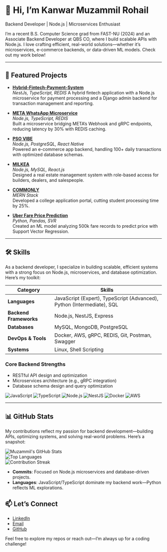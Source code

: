 # 👋 Hi, I’m Kanwar Muzammil Rohail

Backend Developer | Node.js | Microservices Enthusiast

I’m a recent B.S. Computer Science grad from FAST-NU (2024) and an Associate Backend Developer at QBS CO, where I build scalable APIs with Node.js. I love crafting efficient, real-world solutions—whether it’s microservices, e-commerce backends, or data-driven ML models. Check out my work below!

---

## 🚀 Featured Projects
- **[Hybrid-Fintech-Payment-System](https://github.com/Muzzammil-007/Hybrid-Fintech-Payment-System)**  
  _NestJs, TypeScript, REDIS_
  A hybrid fintech application with a Node.js microservice for payment processing and a Django admin backend for transaction management and reporting.

- **[META WhatsApp Microservice](https://github.com/Muzzammil-007/Whatsapp-Chat-Support-Microservice)**  
  _Node.js, TypeScript, REDIS_  
  Built a microservice bridging META’s Webhook and gRPC endpoints, reducing latency by 30% with REDIS caching. 

- **[PSO VIBE](https://github.com/aeri-q/EC-App_Backend)**  
  _Node.js, PostgreSQL, React Native_  
  Powered an e-commerce app backend, handling 100+ daily transactions with optimized database schemas. 

- **[MILKEA](https://github.com/MuhammadKomail/Milkia-Backend)**  
  _Node.js, MySQL, React.js_  
  Designed a real estate management system with role-based access for builders, dealers, and salespeople. 

- **[COMMONLY](https://github.com/Muzzammil-007/Commonly)**  
  _MERN Stack_  
  Developed a college application portal, cutting student processing time by 25%. 

- **[Uber Fare Price Prediction](https://github.com/Muzzammil-007/Uber-Fare-Price-Prediction)**  
  _Python, Pandas, SVR_  
  Created an ML model analyzing 500k fare records to predict price with Support Vector Regression.

---

## 🛠️ Skills

As a backend developer, I specialize in building scalable, efficient systems with a strong focus on Node.js, microservices, and database optimization. Here’s my toolkit:

| **Category**           | **Skills**                                                                 |
|-------------------------|---------------------------------------------------------------------------|
| **Languages**          | JavaScript (Expert), TypeScript (Advanced), Python (Intermediate), SQL    |
| **Backend Frameworks** | Node.js, NestJS, Express                                                  |
| **Databases**          | MySQL, MongoDB, PostgreSQL                                                |
| **DevOps & Tools**     | Docker, AWS, gRPC, REDIS, Git, Postman, Swagger                           |
| **Systems**            | Linux, Shell Scripting                                                    |

### Core Backend Strengths
- RESTful API design and optimization  
- Microservices architecture (e.g., gRPC integration)  
- Database schema design and query optimization  

![JavaScript](https://img.shields.io/badge/-JavaScript-F7DF1E?style=flat&logo=javascript&logoColor=black) 
![TypeScript](https://img.shields.io/badge/-TypeScript-3178C6?style=flat&logo=typescript&logoColor=white) 
![Node.js](https://img.shields.io/badge/-Node.js-339933?style=flat&logo=nodedotjs&logoColor=white) 
![NestJS](https://img.shields.io/badge/-NestJS-E0234E?style=flat&logo=nestjs&logoColor=white) 
![Docker](https://img.shields.io/badge/-Docker-2496ED?style=flat&logo=docker&logoColor=white) 
![AWS](https://img.shields.io/badge/-AWS-232F3E?style=flat&logo=amazonaws&logoColor=white)

---

## 📊 GitHub Stats

My contributions reflect my passion for backend development—building APIs, optimizing systems, and solving real-world problems. Here’s a snapshot:

![Muzammil's GitHub Stats](https://github-readme-stats.vercel.app/api?username=Muzzammil-007&show_icons=true&theme=dracula&count_private=true&include_all_commits=true&hide_border=true&hide=issues,stars&custom_title=Backend%20Contributions)  
![Top Languages](https://github-readme-stats.vercel.app/api/top-langs/?username=Muzzammil-007&layout=compact&theme=dracula&hide=jupyter%20notebook,python&langs_count=6&hide_border=true)  
![Contribution Streak](https://github-readme-streak-stats.herokuapp.com/?user=Muzzammil-007&theme=dracula&hide_border=true)

- **Commits**: Focused on Node.js microservices and database-driven projects.
- **Languages**: JavaScript/TypeScript dominate my backend work—Python reflects ML explorations.

## 📫 Let’s Connect

- [LinkedIn](https://www.linkedin.com/in/muzammil-rohail-169818200/)  
- [Email](mailto:muzzammil606@gmail.com)  
- [GitHub](https://github.com/Muzzammil-007)  

Feel free to explore my repos or reach out—I’m always up for a coding challenge!
